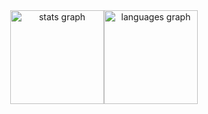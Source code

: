 
<div align="center" style="display: flex; justify-content: center;">
  <img src="https://github-readme-stats.vercel.app/api?username=Eduardo-Maia98&hide_rank=true&show_icons=true&theme=github_dark&hide_border=true" 
    height="150"
    alt="stats graph"  
    />
  <img src="https://github-readme-stats.vercel.app/api/top-langs?username=Eduardo-Maia98&layout=compact&card_width=320&langs_count=5&theme=github_dark&hide_border=true" 
    height="150" 
    alt="languages graph"  
    />
</div>
